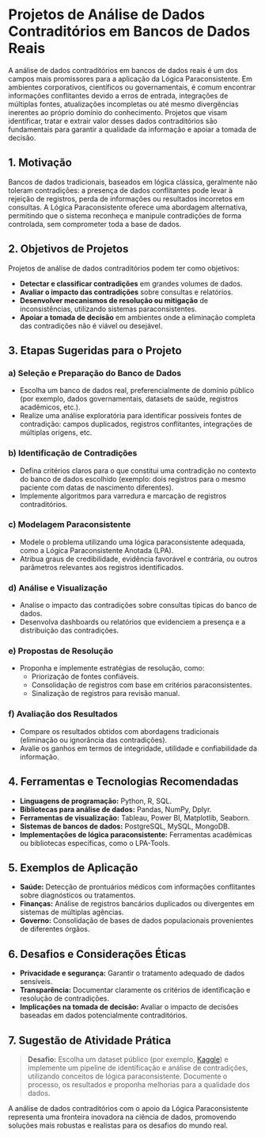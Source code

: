 
# Projetos de Análise de Dados Contraditórios em Bancos de Dados Reais

A análise de dados contraditórios em bancos de dados reais é um dos campos mais promissores para a aplicação da Lógica Paraconsistente. Em ambientes corporativos, científicos ou governamentais, é comum encontrar informações conflitantes devido a erros de entrada, integrações de múltiplas fontes, atualizações incompletas ou até mesmo divergências inerentes ao próprio domínio do conhecimento. Projetos que visam identificar, tratar e extrair valor desses dados contraditórios são fundamentais para garantir a qualidade da informação e apoiar a tomada de decisão.

## 1. Motivação

Bancos de dados tradicionais, baseados em lógica clássica, geralmente não toleram contradições: a presença de dados conflitantes pode levar à rejeição de registros, perda de informações ou resultados incorretos em consultas. A Lógica Paraconsistente oferece uma abordagem alternativa, permitindo que o sistema reconheça e manipule contradições de forma controlada, sem comprometer toda a base de dados.

## 2. Objetivos de Projetos

Projetos de análise de dados contraditórios podem ter como objetivos:

- **Detectar e classificar contradições** em grandes volumes de dados.
- **Avaliar o impacto das contradições** sobre consultas e relatórios.
- **Desenvolver mecanismos de resolução ou mitigação** de inconsistências, utilizando sistemas paraconsistentes.
- **Apoiar a tomada de decisão** em ambientes onde a eliminação completa das contradições não é viável ou desejável.

## 3. Etapas Sugeridas para o Projeto

### a) Seleção e Preparação do Banco de Dados

- Escolha um banco de dados real, preferencialmente de domínio público (por exemplo, dados governamentais, datasets de saúde, registros acadêmicos, etc.).
- Realize uma análise exploratória para identificar possíveis fontes de contradição: campos duplicados, registros conflitantes, integrações de múltiplas origens, etc.

### b) Identificação de Contradições

- Defina critérios claros para o que constitui uma contradição no contexto do banco de dados escolhido (exemplo: dois registros para o mesmo paciente com datas de nascimento diferentes).
- Implemente algoritmos para varredura e marcação de registros contraditórios.

### c) Modelagem Paraconsistente

- Modele o problema utilizando uma lógica paraconsistente adequada, como a Lógica Paraconsistente Anotada (LPA).
- Atribua graus de credibilidade, evidência favorável e contrária, ou outros parâmetros relevantes aos registros identificados.

### d) Análise e Visualização

- Analise o impacto das contradições sobre consultas típicas do banco de dados.
- Desenvolva dashboards ou relatórios que evidenciem a presença e a distribuição das contradições.

### e) Propostas de Resolução

- Proponha e implemente estratégias de resolução, como:
  - Priorização de fontes confiáveis.
  - Consolidação de registros com base em critérios paraconsistentes.
  - Sinalização de registros para revisão manual.

### f) Avaliação dos Resultados

- Compare os resultados obtidos com abordagens tradicionais (eliminação ou ignorância das contradições).
- Avalie os ganhos em termos de integridade, utilidade e confiabilidade da informação.

## 4. Ferramentas e Tecnologias Recomendadas

- **Linguagens de programação:** Python, R, SQL.
- **Bibliotecas para análise de dados:** Pandas, NumPy, Dplyr.
- **Ferramentas de visualização:** Tableau, Power BI, Matplotlib, Seaborn.
- **Sistemas de bancos de dados:** PostgreSQL, MySQL, MongoDB.
- **Implementações de lógica paraconsistente:** Ferramentas acadêmicas ou bibliotecas específicas, como o LPA-Tools.

## 5. Exemplos de Aplicação

- **Saúde:** Detecção de prontuários médicos com informações conflitantes sobre diagnósticos ou tratamentos.
- **Finanças:** Análise de registros bancários duplicados ou divergentes em sistemas de múltiplas agências.
- **Governo:** Consolidação de bases de dados populacionais provenientes de diferentes órgãos.

## 6. Desafios e Considerações Éticas

- **Privacidade e segurança:** Garantir o tratamento adequado de dados sensíveis.
- **Transparência:** Documentar claramente os critérios de identificação e resolução de contradições.
- **Implicações na tomada de decisão:** Avaliar o impacto de decisões baseadas em dados potencialmente contraditórios.

## 7. Sugestão de Atividade Prática

> **Desafio:** Escolha um dataset público (por exemplo, [Kaggle](https://www.kaggle.com/datasets)) e implemente um pipeline de identificação e análise de contradições, utilizando conceitos de lógica paraconsistente. Documente o processo, os resultados e proponha melhorias para a qualidade dos dados.



A análise de dados contraditórios com o apoio da Lógica Paraconsistente representa uma fronteira inovadora na ciência de dados, promovendo soluções mais robustas e realistas para os desafios do mundo real.

